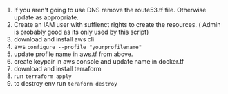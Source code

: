 1.  If you aren't going to use DNS remove the route53.tf file.  Otherwise
    update as appropriate.
2.  Create an IAM user with suffienct rights to create the resources. ( Admin is probably good as its only used by this script)
3. download and install aws cli
4. aws ```configure --profile "yourprofilename"```
5. update profile name in aws.tf from above.
6. create keypair in aws console and update name in docker.tf
7. download and install terraform
8. run ```terraform apply```
9. to destroy env run ```teraform destroy```
